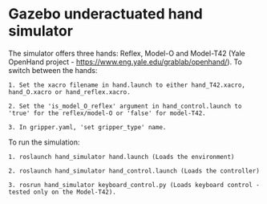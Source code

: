 # Gazebo underactuated hand simulator

The simulator offers three hands: Reflex, Model-O and Model-T42 (Yale OpenHand project - https://www.eng.yale.edu/grablab/openhand/). To switch between the hands:

    1. Set the xacro filename in hand.launch to either hand_T42.xacro, hand_O.xacro or hand_reflex.xacro.
    
    2. Set the 'is_model_O_reflex' argument in hand_control.launch to 'true' for the reflex/model-O or 'false' for model-T42.
    
    3. In gripper.yaml, 'set gripper_type' name.
    
To run the simulation:

    1. roslaunch hand_simulator hand.launch (Loads the environment)
    
    2. roslaunch hand_simulator hand_control.launch (Loads the controller)
    
    3. rosrun hand_simulator keyboard_control.py (Loads keyboard control - tested only on the Model-T42).
    
